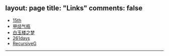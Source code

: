 layout: page
title: "Links"
comments: false
---

<div class="links" markdown="1">

 - [15th](http://o3or.com "15th")
 - [甲烃气瓶](http://jakting.com)
 - [白玉楼之梦](http://blog.hakugyokurou.net)
 - [261days](http://www.261day.com)
 - [RecursiveG](http://www.devinprogress.org)

</div><div style="clear:both"></div>

- - -
